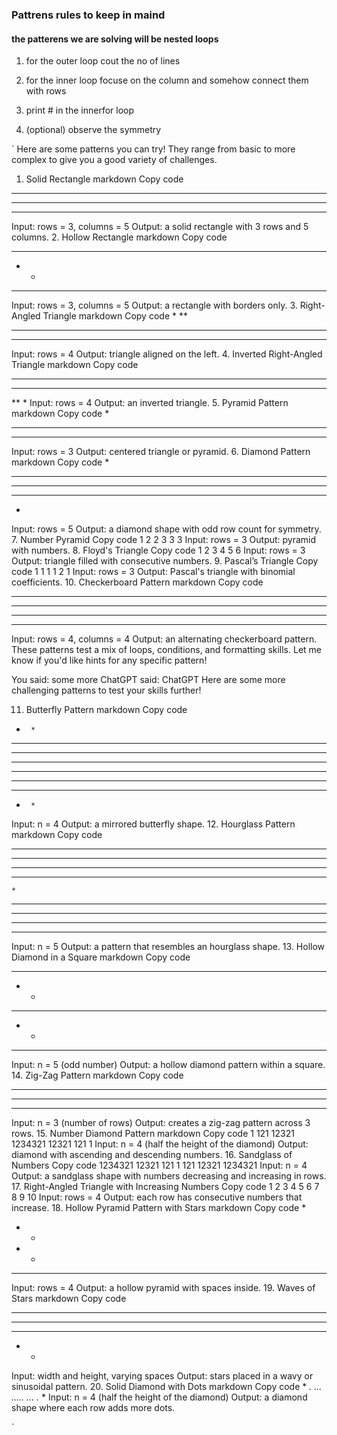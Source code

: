 ### Pattrens rules to keep in maind

#### the patterens we are solving will be nested loops

1. for the outer loop cout the no of lines
2. for the inner loop focuse on the column and somehow connect them with rows
3. print # in the innerfor loop

4. (optional) observe the symmetry


`
Here are some patterns you can try! They range from basic to more complex to give you a good variety of challenges.

1. Solid Rectangle
markdown
Copy code
*****
*****
*****
Input: rows = 3, columns = 5
Output: a solid rectangle with 3 rows and 5 columns.
2. Hollow Rectangle
markdown
Copy code
*****
*   *
*****
Input: rows = 3, columns = 5
Output: a rectangle with borders only.
3. Right-Angled Triangle
markdown
Copy code
*
**
***
****
Input: rows = 4
Output: triangle aligned on the left.
4. Inverted Right-Angled Triangle
markdown
Copy code
****
***
**
*
Input: rows = 4
Output: an inverted triangle.
5. Pyramid Pattern
markdown
Copy code
   *
  ***
 *****
Input: rows = 3
Output: centered triangle or pyramid.
6. Diamond Pattern
markdown
Copy code
   *
  ***
 *****
  ***
   *
Input: rows = 5
Output: a diamond shape with odd row count for symmetry.
7. Number Pyramid
Copy code
   1
  2 2
 3 3 3
Input: rows = 3
Output: pyramid with numbers.
8. Floyd's Triangle
Copy code
1
2 3
4 5 6
Input: rows = 3
Output: triangle filled with consecutive numbers.
9. Pascal’s Triangle
Copy code
   1
  1 1
 1 2 1
Input: rows = 3
Output: Pascal's triangle with binomial coefficients.
10. Checkerboard Pattern
markdown
Copy code
* * * *
 * * * *
* * * *
 * * * *
Input: rows = 4, columns = 4
Output: an alternating checkerboard pattern.
These patterns test a mix of loops, conditions, and formatting skills. Let me know if you'd like hints for any specific pattern!






You said:
some more
ChatGPT said:
ChatGPT
Here are some more challenging patterns to test your skills further!

11. Butterfly Pattern
markdown
Copy code
*      *
**    **
***  ***
********
********
***  ***
**    **
*      *
Input: n = 4
Output: a mirrored butterfly shape.
12. Hourglass Pattern
markdown
Copy code
*********
 *******
  *****
   ***
    *
   ***
  *****
 *******
*********
Input: n = 5
Output: a pattern that resembles an hourglass shape.
13. Hollow Diamond in a Square
markdown
Copy code
*****
*   *
* * *
*   *
*****
Input: n = 5 (odd number)
Output: a hollow diamond pattern within a square.
14. Zig-Zag Pattern
markdown
Copy code
  *   *   *
 * * * * * *
*   *   *   *
Input: n = 3 (number of rows)
Output: creates a zig-zag pattern across 3 rows.
15. Number Diamond Pattern
markdown
Copy code
    1
   121
  12321
 1234321
  12321
   121
    1
Input: n = 4 (half the height of the diamond)
Output: diamond with ascending and descending numbers.
16. Sandglass of Numbers
Copy code
1234321
 12321
  121
   1
  121
 12321
1234321
Input: n = 4
Output: a sandglass shape with numbers decreasing and increasing in rows.
17. Right-Angled Triangle with Increasing Numbers
Copy code
1
2 3
4 5 6
7 8 9 10
Input: rows = 4
Output: each row has consecutive numbers that increase.
18. Hollow Pyramid Pattern with Stars
markdown
Copy code
   *
  * *
 *   *
*******
Input: rows = 4
Output: a hollow pyramid with spaces inside.
19. Waves of Stars
markdown
Copy code
*       *       *
*     *   *   *   *
*   *       *       *
* *
Input: width and height, varying spaces
Output: stars placed in a wavy or sinusoidal pattern.
20. Solid Diamond with Dots
markdown
Copy code
    *
   *.*
  *...*
 *.....*
  *...*
   *.*
    *
Input: n = 4 (half the height of the diamond)
Output: a diamond shape where each row adds more dots.

`
